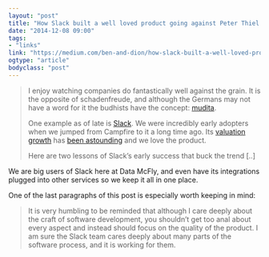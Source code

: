 ```yaml
---
layout: "post"
title: "How Slack built a well loved product going against Peter Thiel and app fashion"
date: "2014-12-08 09:00"
tags: 
- "links"
link: "https://medium.com/ben-and-dion/how-slack-built-a-well-loved-product-going-against-peter-thiel-and-native-app-fashion-2abbbe5a022f"
ogtype: "article"
bodyclass: "post"
---
```


> I enjoy watching companies do fantastically well against the grain. It is the opposite of schadenfreude, and although the Germans may not have a word for it the budhists have the concept: [mudita](http://en.wikipedia.org/wiki/Mudita).
> 
> One example as of late is [Slack](http://slack.com/). We were incredibly early adopters when we jumped from Campfire to it a long time ago. Its [valuation growth](http://www.theverge.com/2014/10/31/7135639/slack-is-now-the-fastest-growing-workplace-software-ever) has [been astounding](http://www.businessinsider.com/slack-hires-first-cmo-2014-11) and we love the product.
> 
> Here are two lessons of Slack’s early success that buck the trend
> [..]

We are big users of Slack here at Data McFly, and even have its integrations plugged into other services so we keep it all in one place.

One of the last paragraphs of this post is especially worth keeping in mind:

> It is very humbling to be reminded that although I care deeply about the craft of software development, you shouldn’t get too anal about every aspect and instead should focus on the quality of the product. I am sure the Slack team cares deeply about many parts of the software process, and it is working for them.